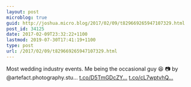 ```yaml
---
layout: post
microblog: true
guid: http://joshua.micro.blog/2017/02/09/t829669265947107329.html
post_id: 34125
date: 2017-02-09T23:32:22+1100
lastmod: 2019-07-30T17:41:19+1100
type: post
url: /2017/02/09/t829669265947107329.html
---
```

Most wedding industry events. Me being the occasional guy 😆 📷 by @artefact.photography.stu… [t.co/D5TmGDcZY...](https://t.co/D5TmGDcZYN) [t.co/cL7wptvhQ...](https://t.co/cL7wptvhQN)

